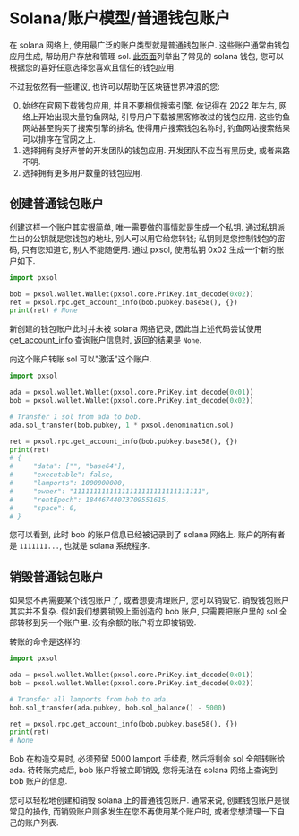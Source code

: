 # Solana/账户模型/普通钱包账户

在 solana 网络上, 使用最广泛的账户类型就是普通钱包账户. 这些账户通常由钱包应用生成, 帮助用户存放和管理 sol. [此页面](https://solana.com/solana-wallets)列举出了常见的 solana 钱包, 您可以根据您的喜好任意选择您喜欢且信任的钱包应用.

不过我依然有一些建议, 也许可以帮助在区块链世界冲浪的您:

0. 始终在官网下载钱包应用, 并且不要相信搜索引擎. 依记得在 2022 年左右, 网络上开始出现大量钓鱼网站, 引导用户下载被黑客修改过的钱包应用. 这些钓鱼网站甚至购买了搜索引擎的排名, 使得用户搜索钱包名称时, 钓鱼网站搜索结果可以排序在官网之上.
0. 选择拥有良好声誉的开发团队的钱包应用. 开发团队不应当有黑历史, 或者来路不明.
0. 选择拥有更多用户数量的钱包应用.

## 创建普通钱包账户

创建这样一个账户其实很简单, 唯一需要做的事情就是生成一个私钥. 通过私钥派生出的公钥就是您钱包的地址, 别人可以用它给您转钱; 私钥则是您控制钱包的密码, 只有您知道它, 别人不能随便用. 通过 pxsol, 使用私钥 0x02 生成一个新的账户如下.

```py
import pxsol

bob = pxsol.wallet.Wallet(pxsol.core.PriKey.int_decode(0x02))
ret = pxsol.rpc.get_account_info(bob.pubkey.base58(), {})
print(ret) # None
```

新创建的钱包账户此时并未被 solana 网络记录, 因此当上述代码尝试使用 [get_account_info](https://solana.com/zh/docs/rpc/http/getaccountinfo) 查询账户信息时, 返回的结果是 `None`.

向这个账户转账 sol 可以"激活"这个账户.

```py
import pxsol

ada = pxsol.wallet.Wallet(pxsol.core.PriKey.int_decode(0x01))
bob = pxsol.wallet.Wallet(pxsol.core.PriKey.int_decode(0x02))

# Transfer 1 sol from ada to bob.
ada.sol_transfer(bob.pubkey, 1 * pxsol.denomination.sol)

ret = pxsol.rpc.get_account_info(bob.pubkey.base58(), {})
print(ret)
# {
#     "data": ["", "base64"],
#     "executable": false,
#     "lamports": 1000000000,
#     "owner": "11111111111111111111111111111111",
#     "rentEpoch": 18446744073709551615,
#     "space": 0,
# }
```

您可以看到, 此时 bob 的账户信息已经被记录到了 solana 网络上. 账户的所有者是 `1111111...`, 也就是 solana 系统程序.

## 销毁普通钱包账户

如果您不再需要某个钱包账户了, 或者想要清理账户, 您可以销毁它. 销毁钱包账户其实并不复杂. 假如我们想要销毁上面创造的 bob 账户, 只需要把账户里的 sol 全部转移到另一个账户里. 没有余额的账户将立即被销毁.

转账的命令是这样的:

```py
import pxsol

ada = pxsol.wallet.Wallet(pxsol.core.PriKey.int_decode(0x01))
bob = pxsol.wallet.Wallet(pxsol.core.PriKey.int_decode(0x02))

# Transfer all lamports from bob to ada.
bob.sol_transfer(ada.pubkey, bob.sol_balance() - 5000)

ret = pxsol.rpc.get_account_info(bob.pubkey.base58(), {})
print(ret)
# None
```

Bob 在构造交易时, 必须预留 5000 lamport 手续费, 然后将剩余 sol 全部转账给 ada. 待转账完成后, bob 账户将被立即销毁, 您将无法在 solana 网络上查询到 bob 账户的信息.

您可以轻松地创建和销毁 solana 上的普通钱包账户. 通常来说, 创建钱包账户是很常见的操作, 而销毁账户则多发生在您不再使用某个账户时, 或者您想清理一下自己的账户列表.
